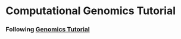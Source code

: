 # Computational Genomics Tutorial
### Following [Genomics Tutorial](https://genomics.sschmeier.com/)

